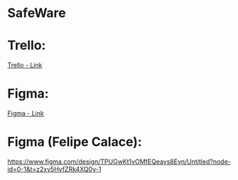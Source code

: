 # SafeWare

##

# Trello: 
[Trello - Link](https://trello.com/b/WrXeaGKd/sprint-2-monitoramento-de-gas-em-cozinhas-industriais)

# Figma: 
[Figma - Link](https://www.figma.com/design/FvuqytdkGyqmbQSL740u1f/SafeWare?node-id=0-1&t=6xhJ5zbd7euhhOji-1)

# Figma (Felipe Calace):
https://www.figma.com/design/TPUGwKt1vOMfEQeays8Eyn/Untitled?node-id=0-1&t=z2xy5HvfZRk4XQ0y-1
